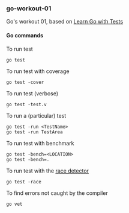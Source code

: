 ### go-workout-01 ###
Go's workout 01, based on [Learn Go with Tests](https://quii.gitbook.io/learn-go-with-tests/)

#### Go commands ####
To run test
```console
go test
```
To run test with coverage
```console
go test -cover
```
To run test (verbose)
```console
go test -test.v
```
To run a (particular) test
```console
go test -run <TestName>
go test -run TestArea
```
To run test with benchmark
```console
go test -bench=<LOCATION>
go test -bench=.
```

To run test with the [race detector](https://blog.golang.org/race-detector)
```console
go test -race
```

To find errors not caught by the compiler
```console
go vet
```